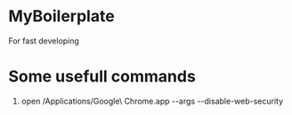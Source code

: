 # MyBoilerplate
For fast developing


# Some usefull commands
1. open /Applications/Google\ Chrome.app --args --disable-web-security
